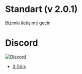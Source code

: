 # Standart (v 2.0.1)

Bizimle iletişime geçin
# Discord
[![Discord](https://discord.com/api/guilds/934130100008538142/widget.png?style=banner2)](https://discord.gg/vdPZ7hS52X)

- [0 Giriş](https://github.com/hassanhabib/The-Standard-Turkish/blob/master/0.%20Introduction/0.%20Introduction.md)
